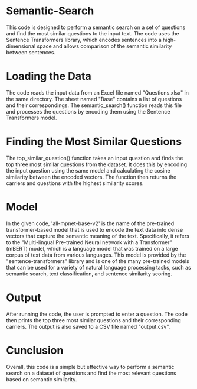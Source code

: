 # Semantic-Search
This code is designed to perform a semantic search on a set of questions and find the most similar questions to the input text. The code uses the Sentence Transformers library, which encodes sentences into a high-dimensional space and allows comparison of the semantic similarity between sentences.

# Loading the Data

The code reads the input data from an Excel file named "Questions.xlsx" in the same directory. The sheet named "Base" contains a list of questions and their correspondings. The semantic_search() function reads this file and processes the questions by encoding them using the Sentence Transformers model.

# Finding the Most Similar Questions

The top_similar_question() function takes an input question and finds the top three most similar questions from the dataset. It does this by encoding the input question using the same model and calculating the cosine similarity between the encoded vectors. The function then returns the carriers and questions with the highest similarity scores.

# Model

In the given code, 'all-mpnet-base-v2' is the name of the pre-trained transformer-based model that is used to encode the text data into dense vectors that capture the semantic meaning of the text. Specifically, it refers to the "Multi-lingual Pre-trained Neural network with a Transformer" (mBERT) model, which is a language model that was trained on a large corpus of text data from various languages. This model is provided by the "sentence-transformers" library and is one of the many pre-trained models that can be used for a variety of natural language processing tasks, such as semantic search, text classification, and sentence similarity scoring.

# Output

After running the code, the user is prompted to enter a question. The code then prints the top three most similar questions and their corresponding carriers. The output is also saved to a CSV file named "output.csv".

# Cunclusion

Overall, this code is a simple but effective way to perform a semantic search on a dataset of questions and find the most relevant questions based on semantic similarity.
